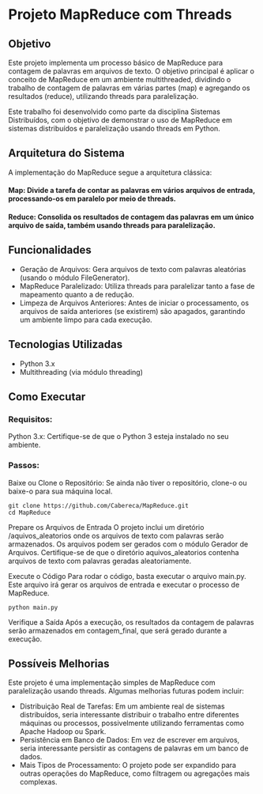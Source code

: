 # Projeto MapReduce com Threads 

## Objetivo 

Este projeto implementa um processo básico de MapReduce para contagem de palavras em arquivos de texto. O objetivo principal é aplicar o conceito de MapReduce em um ambiente multithreaded, dividindo o trabalho de contagem de palavras em várias partes (map) e agregando os resultados (reduce), utilizando threads para paralelização.

Este trabalho foi desenvolvido como parte da disciplina Sistemas Distribuídos, com o objetivo de demonstrar o uso de MapReduce em sistemas distribuídos e paralelização usando threads em Python.

## Arquitetura do Sistema
A implementação do MapReduce segue a arquitetura clássica:

#### Map: Divide a tarefa de contar as palavras em vários arquivos de entrada, processando-os em paralelo por meio de threads.
#### Reduce: Consolida os resultados de contagem das palavras em um único arquivo de saída, também usando threads para paralelização.

## Funcionalidades
- Geração de Arquivos: Gera arquivos de texto com palavras aleatórias (usando o módulo FileGenerator).
- MapReduce Paralelizado: Utiliza threads para paralelizar tanto a fase de mapeamento quanto a de redução.
- Limpeza de Arquivos Anteriores: Antes de iniciar o processamento, os arquivos de saída anteriores (se existirem) são apagados, garantindo um ambiente limpo para cada execução.

## Tecnologias Utilizadas
- Python 3.x
- Multithreading (via módulo threading)

## Como Executar
### Requisitos:
Python 3.x: Certifique-se de que o Python 3 esteja instalado no seu ambiente.
### Passos:
Baixe ou Clone o Repositório: Se ainda não tiver o repositório, clone-o ou baixe-o para sua máquina local.

```
git clone https://github.com/Cabereca/MapReduce.git
cd MapReduce
```
Prepare os Arquivos de Entrada O projeto inclui um diretório /aquivos_aleatorios onde os arquivos de texto com palavras serão armazenados. Os arquivos podem ser gerados com o módulo Gerador de Arquivos. Certifique-se de que o diretório aquivos_aleatorios contenha arquivos de texto com palavras geradas aleatoriamente.

Execute o Código Para rodar o código, basta executar o arquivo main.py. Este arquivo irá gerar os arquivos de entrada e executar o processo de MapReduce.

```
python main.py
```
Verifique a Saída Após a execução, os resultados da contagem de palavras serão armazenados em contagem_final, que será gerado durante a execução.

## Possíveis Melhorias
Este projeto é uma implementação simples de MapReduce com paralelização usando threads. Algumas melhorias futuras podem incluir:

- Distribuição Real de Tarefas: Em um ambiente real de sistemas distribuídos, seria interessante distribuir o trabalho entre diferentes máquinas ou processos, possivelmente utilizando ferramentas como Apache Hadoop ou Spark.
- Persistência em Banco de Dados: Em vez de escrever em arquivos, seria interessante persistir as contagens de palavras em um banco de dados.
- Mais Tipos de Processamento: O projeto pode ser expandido para outras operações do MapReduce, como filtragem ou agregações mais complexas.

